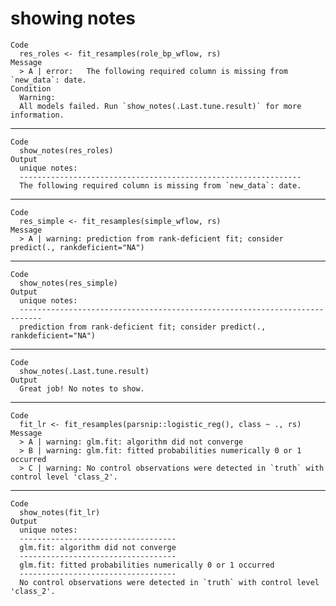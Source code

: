 # showing notes

    Code
      res_roles <- fit_resamples(role_bp_wflow, rs)
    Message
      > A | error:   The following required column is missing from `new_data`: date.
    Condition
      Warning:
      All models failed. Run `show_notes(.Last.tune.result)` for more information.

---

    Code
      show_notes(res_roles)
    Output
      unique notes:
      ---------------------------------------------------------------
      The following required column is missing from `new_data`: date.

---

    Code
      res_simple <- fit_resamples(simple_wflow, rs)
    Message
      > A | warning: prediction from rank-deficient fit; consider predict(., rankdeficient="NA")

---

    Code
      show_notes(res_simple)
    Output
      unique notes:
      ---------------------------------------------------------------------------
      prediction from rank-deficient fit; consider predict(., rankdeficient="NA")

---

    Code
      show_notes(.Last.tune.result)
    Output
      Great job! No notes to show.

---

    Code
      fit_lr <- fit_resamples(parsnip::logistic_reg(), class ~ ., rs)
    Message
      > A | warning: glm.fit: algorithm did not converge
      > B | warning: glm.fit: fitted probabilities numerically 0 or 1 occurred
      > C | warning: No control observations were detected in `truth` with control level 'class_2'.

---

    Code
      show_notes(fit_lr)
    Output
      unique notes:
      -----------------------------------
      glm.fit: algorithm did not converge
      -----------------------------------
      glm.fit: fitted probabilities numerically 0 or 1 occurred
      -----------------------------------
      No control observations were detected in `truth` with control level 'class_2'.


